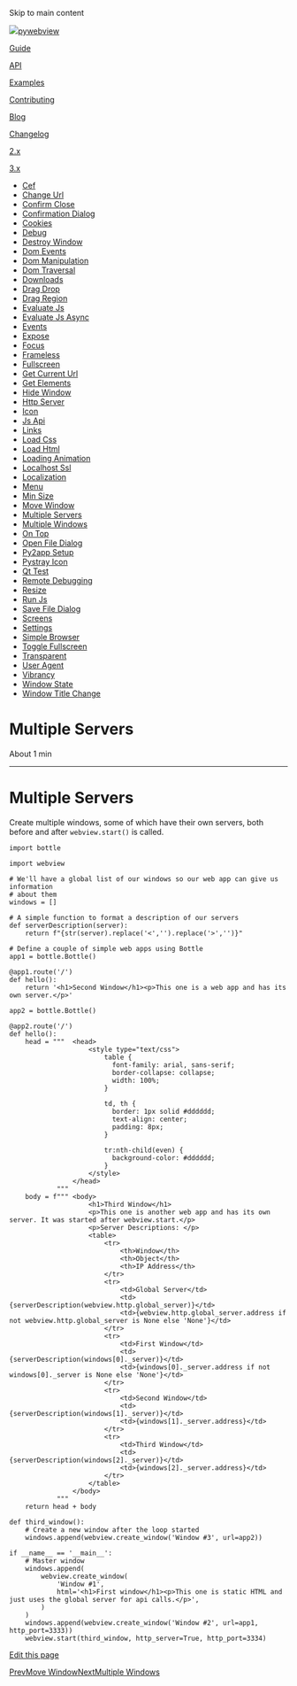 Skip to main content

[![](..\\..\\..\\logo-no-text.png)pywebview](/)

[Guide](/guide/)

[API](/api/)

[Examples](/examples/)

[Contributing](/contributing/)

[Blog](/blog/)

[Changelog](/changelog)

[2.x](https://pywebview.flowrl.com/2.4)

[3.x](https://pywebview.flowrl.com/3.7)

[](https://github.com/r0x0r/pywebview)

  * [Cef](/examples/cef)
  * [Change Url](/examples/change_url)
  * [Confirm Close](/examples/confirm_close)
  * [Confirmation Dialog](/examples/confirmation_dialog)
  * [Cookies](/examples/cookies)
  * [Debug](/examples/debug)
  * [Destroy Window](/examples/destroy_window)
  * [Dom Events](/examples/dom_events)
  * [Dom Manipulation](/examples/dom_manipulation)
  * [Dom Traversal](/examples/dom_traversal)
  * [Downloads](/examples/downloads)
  * [Drag Drop](/examples/drag_drop)
  * [Drag Region](/examples/drag_region)
  * [Evaluate Js](/examples/evaluate_js)
  * [Evaluate Js Async](/examples/evaluate_js_async)
  * [Events](/examples/events)
  * [Expose](/examples/expose)
  * [Focus](/examples/focus)
  * [Frameless](/examples/frameless)
  * [Fullscreen](/examples/fullscreen)
  * [Get Current Url](/examples/get_current_url)
  * [Get Elements](/examples/get_elements)
  * [Hide Window](/examples/hide_window)
  * [Http Server](/examples/http_server)
  * [Icon](/examples/icon)
  * [Js Api](/examples/js_api)
  * [Links](/examples/links)
  * [Load Css](/examples/load_css)
  * [Load Html](/examples/load_html)
  * [Loading Animation](/examples/loading_animation)
  * [Localhost Ssl](/examples/localhost_ssl)
  * [Localization](/examples/localization)
  * [Menu](/examples/menu)
  * [Min Size](/examples/min_size)
  * [Move Window](/examples/move_window)
  * [Multiple Servers](/examples/multiple_servers)
  * [Multiple Windows](/examples/multiple_windows)
  * [On Top](/examples/on_top)
  * [Open File Dialog](/examples/open_file_dialog)
  * [Py2app Setup](/examples/py2app_setup)
  * [Pystray Icon](/examples/pystray_icon)
  * [Qt Test](/examples/qt_test)
  * [Remote Debugging](/examples/remote_debugging)
  * [Resize](/examples/resize)
  * [Run Js](/examples/run_js)
  * [Save File Dialog](/examples/save_file_dialog)
  * [Screens](/examples/screens)
  * [Settings](/examples/settings)
  * [Simple Browser](/examples/simple_browser)
  * [Toggle Fullscreen](/examples/toggle_fullscreen)
  * [Transparent](/examples/transparent)
  * [User Agent](/examples/user_agent)
  * [Vibrancy](/examples/vibrancy)
  * [Window State](/examples/window_state)
  * [Window Title Change](/examples/window_title_change)



# Multiple Servers

About 1 min

* * *

# Multiple Servers

Create multiple windows, some of which have their own servers, both before and after `webview.start()` is called.
    
    
    import bottle
    
    import webview
    
    # We'll have a global list of our windows so our web app can give us information
    # about them
    windows = []
    
    # A simple function to format a description of our servers
    def serverDescription(server):
        return f"{str(server).replace('<','').replace('>','')}"
    
    # Define a couple of simple web apps using Bottle
    app1 = bottle.Bottle()
    
    @app1.route('/')
    def hello():
        return '<h1>Second Window</h1><p>This one is a web app and has its own server.</p>'
    
    app2 = bottle.Bottle()
    
    @app2.route('/')
    def hello():
        head = """  <head>
                        <style type="text/css">
                            table {
                              font-family: arial, sans-serif;
                              border-collapse: collapse;
                              width: 100%;
                            }
    
                            td, th {
                              border: 1px solid #dddddd;
                              text-align: center;
                              padding: 8px;
                            }
    
                            tr:nth-child(even) {
                              background-color: #dddddd;
                            }
                        </style>
                    </head>
                """
        body = f""" <body>
                        <h1>Third Window</h1>
                        <p>This one is another web app and has its own server. It was started after webview.start.</p>
                        <p>Server Descriptions: </p>
                        <table>
                            <tr>
                                <th>Window</th>
                                <th>Object</th>
                                <th>IP Address</th>
                            </tr>
                            <tr>
                                <td>Global Server</td>
                                <td>{serverDescription(webview.http.global_server)}</td>
                                <td>{webview.http.global_server.address if not webview.http.global_server is None else 'None'}</td>
                            </tr>
                            <tr>
                                <td>First Window</td>
                                <td>{serverDescription(windows[0]._server)}</td>
                                <td>{windows[0]._server.address if not windows[0]._server is None else 'None'}</td>
                            </tr>
                            <tr>
                                <td>Second Window</td>
                                <td>{serverDescription(windows[1]._server)}</td>
                                <td>{windows[1]._server.address}</td>
                            </tr>
                            <tr>
                                <td>Third Window</td>
                                <td>{serverDescription(windows[2]._server)}</td>
                                <td>{windows[2]._server.address}</td>
                            </tr>
                        </table>
                    </body>
                """
        return head + body
    
    def third_window():
        # Create a new window after the loop started
        windows.append(webview.create_window('Window #3', url=app2))
    
    if __name__ == '__main__':
        # Master window
        windows.append(
            webview.create_window(
                'Window #1',
                html='<h1>First window</h1><p>This one is static HTML and just uses the global server for api calls.</p>',
            )
        )
        windows.append(webview.create_window('Window #2', url=app1, http_port=3333))
        webview.start(third_window, http_server=True, http_port=3334)

[Edit this page](https://github.com/r0x0r/pywebview/edit/docs/docs/examples/multiple_servers.md)

[PrevMove Window](/examples/move_window)[NextMultiple Windows](/examples/multiple_windows)
